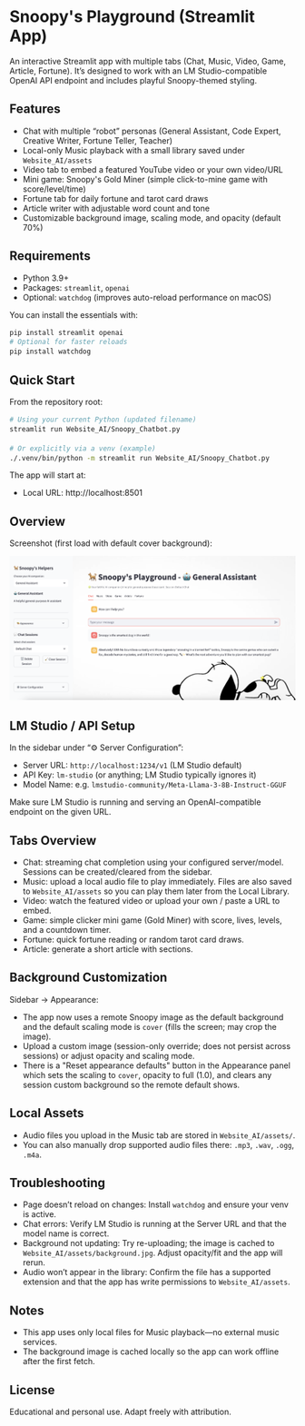 # Snoopy's Playground (Streamlit App)

An interactive Streamlit app with multiple tabs (Chat, Music, Video, Game, Article, Fortune). It’s designed to work with an LM Studio-compatible OpenAI API endpoint and includes playful Snoopy-themed styling.

## Features

- Chat with multiple “robot” personas (General Assistant, Code Expert, Creative Writer, Fortune Teller, Teacher)
- Local-only Music playback with a small library saved under `Website_AI/assets`
- Video tab to embed a featured YouTube video or your own video/URL
- Mini game: Snoopy's Gold Miner (simple click-to-mine game with score/level/time)
- Fortune tab for daily fortune and tarot card draws
- Article writer with adjustable word count and tone
- Customizable background image, scaling mode, and opacity (default 70%)

## Requirements

- Python 3.9+
- Packages: `streamlit`, `openai`
- Optional: `watchdog` (improves auto-reload performance on macOS)

You can install the essentials with:

```bash
pip install streamlit openai
# Optional for faster reloads
pip install watchdog
```

## Quick Start

From the repository root:

```bash
# Using your current Python (updated filename)
streamlit run Website_AI/Snoopy_Chatbot.py

# Or explicitly via a venv (example)
./.venv/bin/python -m streamlit run Website_AI/Snoopy_Chatbot.py
```

The app will start at:
- Local URL: http://localhost:8501

## Overview

Screenshot (first load with default cover background):

![Overview](./assets/Website.png)

## LM Studio / API Setup

In the sidebar under “⚙️ Server Configuration”:
- Server URL: `http://localhost:1234/v1` (LM Studio default)
- API Key: `lm-studio` (or anything; LM Studio typically ignores it)
- Model Name: e.g. `lmstudio-community/Meta-Llama-3-8B-Instruct-GGUF`

Make sure LM Studio is running and serving an OpenAI-compatible endpoint on the given URL.

## Tabs Overview

- Chat: streaming chat completion using your configured server/model. Sessions can be created/cleared from the sidebar.
- Music: upload a local audio file to play immediately. Files are also saved to `Website_AI/assets` so you can play them later from the Local Library.
- Video: watch the featured video or upload your own / paste a URL to embed.
- Game: simple clicker mini game (Gold Miner) with score, lives, levels, and a countdown timer.
- Fortune: quick fortune reading or random tarot card draws.
- Article: generate a short article with sections.

## Background Customization

Sidebar → Appearance:
- The app now uses a remote Snoopy image as the default background and the default scaling mode is `cover` (fills the screen; may crop the image).
- Upload a custom image (session-only override; does not persist across sessions) or adjust opacity and scaling mode.
- There is a "Reset appearance defaults" button in the Appearance panel which sets the scaling to `cover`, opacity to full (1.0), and clears any session custom background so the remote default shows.

## Local Assets

- Audio files you upload in the Music tab are stored in `Website_AI/assets/`.
- You can also manually drop supported audio files there: `.mp3`, `.wav`, `.ogg`, `.m4a`.

## Troubleshooting

- Page doesn’t reload on changes: Install `watchdog` and ensure your venv is active.
- Chat errors: Verify LM Studio is running at the Server URL and that the model name is correct.
- Background not updating: Try re-uploading; the image is cached to `Website_AI/assets/background.jpg`. Adjust opacity/fit and the app will rerun.
- Audio won’t appear in the library: Confirm the file has a supported extension and that the app has write permissions to `Website_AI/assets`.

## Notes

- This app uses only local files for Music playback—no external music services.
- The background image is cached locally so the app can work offline after the first fetch.

## License

Educational and personal use. Adapt freely with attribution.
